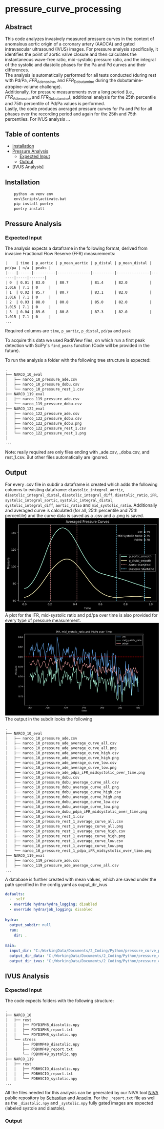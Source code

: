 # pressure_curve_processing
## Abstract
This code analyzes invasively measured pressure curves in the context of anomalous aortic origin of a coronary artery (AAOCA) and gated intravascular ultrasound (IVUS) images.
For pressure analysis specifically, it identifies the point of aortic valve closure and then calculates the instantaneous wave-free ratio, mid-systolic pressure ratio, and the integral of the systolic and diastolic phases for the Pa and Pd curves and their differences.<br>
The analysis is automatically performed for all tests conducted (during rest with Pd/Pa, $FFR_\text{Adenosine}$, and $FFR_\text{Dobutamine}$ during the dobutamine-atropine-volume challenge).<br>
Additionally, for pressure measurements over a long period (i.e., $FFR_\text{Adenosine}$ and $FFR_\text{Dobutamine}$), additional analysis for the 25th percentile and 75th percentile of Pd/Pa values is performed.<br>
Lastly, the code produces averaged pressure curves for Pa and Pd for all phases over the recording period and again for the 25th and 75th percentiles.
For IVUS analysis ...

## Table of contents

- [Installation](#installation)
- [Pressure Analysis](#pressure-analysis)
  - [Expected Input](#expected-input)
  - [Output](#output)
- [IVUS Analysis]

## Installation

```shell
    python -m venv env
    env\Scripts\activate.bat
    pip install poetry
    poetry install
```

## Pressure Analysis
### Expected Input

The analysis expects a dataframe in the following format, derived from invasive Fractional Flow Reserve (FFR) measurements:
```
|    | time | p_aortic | p_mean_aortic | p_distal | p_mean_distal | pd/pa | n/a | peaks |
|----|------|----------|---------------|----------|---------------|-------|-----|-------|
| 0  | 0.01 | 83.0     | 80.7          | 81.4     | 82.0          | 1.016 | 7.1 | 0     |
| 1  | 0.02 | 85.7     | 80.7          | 83.1     | 82.0          | 1.016 | 7.1 | 0     |
| 2  | 0.03 | 88.0     | 80.8          | 85.0     | 82.0          | 1.015 | 7.1 | 0     |
| 3  | 0.04 | 89.6     | 80.8          | 87.3     | 82.0          | 1.015 | 7.1 | 0     |
...
```
Required columns are `time`, `p_aortic`, `p_distal`, `pd/pa` and `peak`

To acquire this data we used RadiView files, on which run a first peak detection with SciPy's `find_peaks` function (Code will be provided in the future).

To run the analysis a folder with the following tree structure is expected:
```
.
├── NARCO_10_eval
│   ├── narco_10_pressure_ade.csv
│   ├── narco_10_pressure_dobu.csv
│   └── narco_10_pressure_rest_1.csv
├── NARCO_119_eval
│   ├── narco_119_pressure_ade.csv
│   └── narco_119_pressure_dobu.csv
├── NARCO_122_eval
│   ├── narco_122_pressure_ade.csv
│   ├── narco_122_pressure_dobu.csv
│   ├── narco_122_pressure_dobu.png
│   ├── narco_122_pressure_rest_1.csv
│   └── narco_122_pressure_rest_1.png
│   
...
```
Note: really required are only files ending with _ade.csv, _dobu.csv, and rest_1.csv. But other files automatically are ignored.

## Output
For every .csv file in subdir a dataframe is created which adds the following columns to existing dataframe: `diastolic_integral_aortic`,  `diastolic_integral_distal`, `diastolic_integral_diff`, `diastolic_ratio`, `iFR`, `systolic_integral_aortic`, `systolic_integral_distal`, `systolic_integral_diff`, `aortic_ratio` and `mid_systolic_ratio`.
Additionally and averaged curve is calculated (for all, 25th percentile and 75th percentile) and the curve data is saved as a .csv and a .png is saved.
![Average Curve Plot All](media/average_curve_plot_all.png)
A plot for the iFR, mid-systolic ratio and pd/pa over time is also provided for every type of pressure measurement.
![Pressure over Time (Dobutamine)](media/ifr_plot.png)
The output in the subdir looks the following
```
.
├── NARCO_10_eval
│   ├── narco_10_pressure_ade.csv
│   ├── narco_10_pressure_ade_average_curve_all.csv
│   ├── narco_10_pressure_ade_average_curve_all.png
│   ├── narco_10_pressure_ade_average_curve_high.csv
│   ├── narco_10_pressure_ade_average_curve_high.png
│   ├── narco_10_pressure_ade_average_curve_low.csv
│   ├── narco_10_pressure_ade_average_curve_low.png
│   ├── narco_10_pressure_ade_pdpa_iFR_midsystolic_over_time.png
│   ├── narco_10_pressure_dobu.csv
│   ├── narco_10_pressure_dobu_average_curve_all.csv
│   ├── narco_10_pressure_dobu_average_curve_all.png
│   ├── narco_10_pressure_dobu_average_curve_high.csv
│   ├── narco_10_pressure_dobu_average_curve_high.png
│   ├── narco_10_pressure_dobu_average_curve_low.csv
│   ├── narco_10_pressure_dobu_average_curve_low.png
│   ├── narco_10_pressure_dobu_pdpa_iFR_midsystolic_over_time.png
│   ├── narco_10_pressure_rest_1.csv
│   ├── narco_10_pressure_rest_1_average_curve_all.csv
│   ├── narco_10_pressure_rest_1_average_curve_all.png
│   ├── narco_10_pressure_rest_1_average_curve_high.csv
│   ├── narco_10_pressure_rest_1_average_curve_high.png
│   ├── narco_10_pressure_rest_1_average_curve_low.csv
│   ├── narco_10_pressure_rest_1_average_curve_low.png
│   └── narco_10_pressure_rest_1_pdpa_iFR_midsystolic_over_time.png
├── NARCO_119_eval
│   ├── narco_119_pressure_ade.csv
│   ├── narco_119_pressure_ade_average_curve_all.csv
...
```
A database is further created with mean values, which are saved under the path specified in the config.yaml as ouput_dir_ivus
```yaml
defaults:
  - _self_
  - override hydra/hydra_logging: disabled
  - override hydra/job_logging: disabled

hydra:
  output_subdir: null
  run:
    dir: .

main:
  input_dir: "C:/WorkingData/Documents/2_Coding/Python/pressure_curve_processing/test"
  output_dir_data: "C:/WorkingData/Documents/2_Coding/Python/pressure_curve_processing/test/processed"
  output_dir_ivus: "C:/WorkingData/Documents/2_Coding/Python/pressure_curve_processing/output/ivus"
```

## IVUS Analysis
### Expected Input
The code expects folders with the following structure:
```
.
├── NARCO_10
│   ├── rest
│   │   ├── PDYD3PHB_diastolic.npy
│   │   ├── PDYD3PHB_report.txt
│   │   └── PDYD3PHB_systolic.npy
│   └── stress
│       ├── PDBVMP49_diastolic.npy
│       ├── PDBVMP49_report.txt
│       └── PDBVMP49_systolic.npy
├── NARCO_119
│   ├── rest
│   │   ├── PDBHSCIO_diastolic.npy
│   │   ├── PDBHSCIO_report.txt
│   │   └── PDBHSCIO_systolic.npy
...
```
All the files needed for this analysis can be generated by our NIVA tool [NIVA](https://github.com/AI-in-Cardiovascular-Imaging/NIVA) public repository by [Sebastian](https://github.com/cardionaut) and [Anselm](https://github.com/yungselm). 
For the `_report.txt` file as well as the `_diastolic.npy` and `_systolic.npy` fully gated images are expected (labeled systole and diastole).

### Output